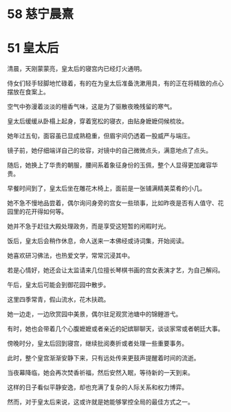 # 58 慈宁晨熹

# 51 皇太后 

清晨，天刚蒙蒙亮，皇太后的寝宫内已经灯火通明。

侍女们轻手轻脚地忙碌着，有的在为皇太后准备洗漱用具，有的正在将精致的点心摆放在食案上。

空气中弥漫着淡淡的檀香气味，这是为了驱散夜晚残留的寒气。



皇太后缓缓从卧榻上起身，穿着宽松的寝衣，由贴身嬷嬷伺候梳妆。

她年过五旬，面容虽已显成熟稳重，但眉宇间仍透着一股威严与端庄。

镜子前，她仔细端详自己的妆容，对镜中的自己微微点头，满意地点了点头。

随后，她换上了华贵的朝服，腰间系着象征身份的玉佩，整个人显得更加雍容华贵。



早餐时间到了，皇太后坐在雕花木椅上，面前是一张铺满精美菜肴的小几。

她不急不慢地品尝着，偶尔询问身旁的宫女一些琐事，比如昨夜是否有人值守、花园里的花开得如何等。

她并不急于赶往大殿处理政务，而是享受这短暂的闲暇时光。



饭后，皇太后会稍作休息，命人送来一本佛经或诗词集，开始阅读。

她喜欢研习佛法，也热爱文学，常常沉浸其中。

若是心情好，她还会让太监请来几位擅长琴棋书画的宫女表演才艺，为自己解闷。



午后，皇太后可能会到御花园中散步。

这里四季常青，假山流水，花木扶疏。

她一边走，一边欣赏园中美景，偶尔驻足观赏池塘中的锦鲤游弋。

有时，她也会带着几个心腹嬷嬷或者亲近的妃嫔聊聊天，谈谈家常或者朝廷大事。



傍晚时分，皇太后回到寝宫，继续批阅奏折或者处理一些重要事务。

此时，整个皇宫渐渐安静下来，只有远处传来更鼓声提醒着时间的流逝。

当夜幕降临，她会再次焚香祈福，然后安然入眠，等待新的一天到来。



这样的日子看似平静安逸，却也充满了复杂的人际关系和权力博弈。

然而，对于皇太后来说，这或许就是她能够掌控全局的最佳方式之一。



